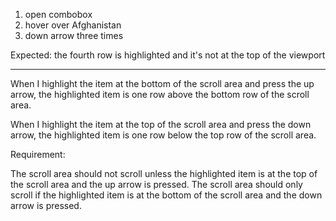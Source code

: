 1. open combobox
2. hover over Afghanistan
3. down arrow three times

Expected: the fourth row is highlighted and it's not at the top of the viewport

---

When I highlight the item at the bottom of the scroll area and press the up arrow, the highlighted item is one row above the bottom row of the scroll area. 

When I highlight the item at the top of the scroll area and press the down arrow, the highlighted item is one row below the top row of the scroll area. 

Requirement:

The scroll area should not scroll unless the highlighted item is at the top of the scroll area and the up arrow is pressed. The scroll area should only scroll if the highlighted item is at the bottom of the scroll area and the down arrow is pressed.
